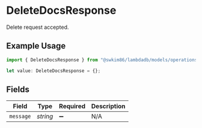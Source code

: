 # DeleteDocsResponse

Delete request accepted.

## Example Usage

```typescript
import { DeleteDocsResponse } from "@swkim86/lambdadb/models/operations";

let value: DeleteDocsResponse = {};
```

## Fields

| Field              | Type               | Required           | Description        |
| ------------------ | ------------------ | ------------------ | ------------------ |
| `message`          | *string*           | :heavy_minus_sign: | N/A                |